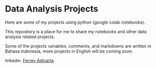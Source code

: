 # Data Analysis Projects
Here are some of my projects using python (google colab notebooks).

This repository is a place for me to share my notebooks and other data analysis related projects.

Some of the projects variables, comments, and markdowns are written in Bahasa Indonesia, more projects in English will be coming soon.

linkedin: [Ferrey Adinarta](https://www.linkedin.com/in/ferrey-adinarta/)
